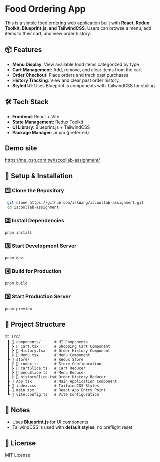 # Food Ordering App

This is a simple food ordering web application built with **React, Redux Toolkit, Blueprint.js, and TailwindCSS**. Users can browse a menu, add items to their cart, and view order history.

## 📦 Features

- **Menu Display**: View available food items categorized by type
- **Cart Management**: Add, remove, and clear items from the cart
- **Order Checkout**: Place orders and track past purchases
- **History Tracking**: View and clear past order history
- **Styled UI**: Uses Blueprint.js components with TailwindCSS for styling

## 🛠 Tech Stack

- **Frontend**: React + Vite
- **State Management**: Redux Toolkit
- **UI Library**: Blueprint.js + TailwindCSS
- **Package Manager**: pnpm (preferred)

## Demo site

https://me.josh.com.tw/iscoollab-assignment/

## 🚀 Setup & Installation

### 1️⃣ Clone the Repository

```sh
 git clone https://github.com/iskWang/iscoollab-assignment.git
 cd iscoollab-assignment
```

### 2️⃣ Install Dependencies

```sh
pnpm install
```

### 3️⃣ Start Development Server

```sh
pnpm dev
```

### 4️⃣ Build for Production

```sh
pnpm build
```

### 5️⃣ Start Production Server

```sh
pnpm preview
```

## 📂 Project Structure

```
📦 src/
 ┣ 📂 components/      # UI Components
 ┃ ┣ 📜 Cart.tsx       # Shopping Cart Component
 ┃ ┣ 📜 History.tsx    # Order History Component
 ┃ ┣ 📜 Menu.tsx       # Menu Component
 ┣ 📂 store/           # Redux Store
 ┃ ┣ 📜 index.ts       # Store Configuration
 ┃ ┣ 📜 cartSlice.ts   # Cart Reducer
 ┃ ┣ 📜 menuSlice.ts   # Menu Reducer
 ┃ ┣ 📜 historySlice.ts# Order History Reducer
 ┣ 📜 App.tsx          # Main Application Component
 ┣ 📜 index.css        # TailwindCSS Styles
 ┣ 📜 main.tsx         # React App Entry Point
 ┗ 📜 vite.config.ts   # Vite Configuration
```

## 📝 Notes

- Uses **Blueprint.js** for UI components
- TailwindCSS is used with **default styles**, no preflight reset

## 📜 License

MIT License
